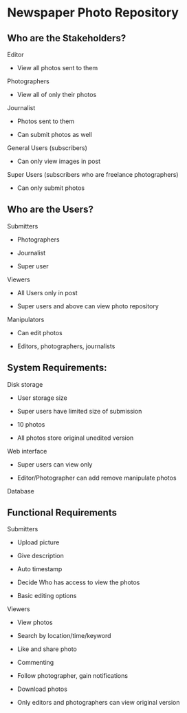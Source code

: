 # Newspaper Photo Repository

## Who are the Stakeholders?

Editor

- View all photos sent to them

Photographers

- View all of only their photos

Journalist

- Photos sent to them

- Can submit photos as well

General Users (subscribers)

- Can only view images in post

Super Users (subscribers who are freelance photographers)

- Can only submit photos

 

## Who are the Users?

Submitters

- Photographers

- Journalist

- Super user

Viewers

- All Users only in post

- Super users and above can view photo repository

Manipulators

- Can edit photos

- Editors, photographers, journalists

 

## System Requirements:

Disk storage

- User storage size

- Super users have limited size of submission

- 10 photos

- All photos store original unedited version

Web interface

- Super users can view only

- Editor/Photographer can add remove manipulate photos

Database

 

## Functional Requirements

Submitters

- Upload picture

- Give description

- Auto timestamp

- Decide Who has access to view the photos

- Basic editing options 

Viewers

- View photos

- Search by location/time/keyword

- Like and share photo

- Commenting

- Follow photographer, gain notifications

- Download photos

- Only editors and photographers can view original version